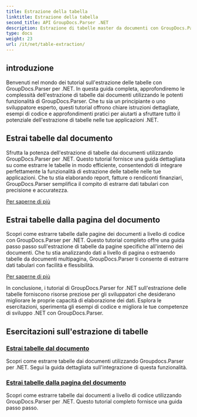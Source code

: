 ```yaml
---
title: Estrazione della tabella
linktitle: Estrazione della tabella
second_title: API GroupDocs.Parser .NET
description: Estrazione di tabelle master da documenti con GroupDocs.Parser per .NET. Impara a estrarre le tabelle a livello di codice per un'elaborazione efficiente dei dati.
type: docs
weight: 23
url: /it/net/table-extraction/
---
```

## introduzione

Benvenuti nel mondo dei tutorial sull'estrazione delle tabelle con GroupDocs.Parser per .NET. In questa guida completa, approfondiremo le complessità dell'estrazione di tabelle dai documenti utilizzando le potenti funzionalità di GroupDocs.Parser. Che tu sia un principiante o uno sviluppatore esperto, questi tutorial offrono chiare istruzioni dettagliate, esempi di codice e approfondimenti pratici per aiutarti a sfruttare tutto il potenziale dell'estrazione di tabelle nelle tue applicazioni .NET.

## Estrai tabelle dal documento
Sfrutta la potenza dell'estrazione di tabelle dai documenti utilizzando GroupDocs.Parser per .NET. Questo tutorial fornisce una guida dettagliata su come estrarre le tabelle in modo efficiente, consentendoti di integrare perfettamente la funzionalità di estrazione delle tabelle nelle tue applicazioni. Che tu stia elaborando report, fatture o rendiconti finanziari, GroupDocs.Parser semplifica il compito di estrarre dati tabulari con precisione e accuratezza.

[Per saperne di più](./extract-tables-from-document/)

## Estrai tabelle dalla pagina del documento
Scopri come estrarre tabelle dalle pagine dei documenti a livello di codice con GroupDocs.Parser per .NET. Questo tutorial completo offre una guida passo passo sull'estrazione di tabelle da pagine specifiche all'interno dei documenti. Che tu stia analizzando dati a livello di pagina o estraendo tabelle da documenti multipagina, GroupDocs.Parser ti consente di estrarre dati tabulari con facilità e flessibilità.

[Per saperne di più](./extract-tables-from-document-page/)

In conclusione, i tutorial di GroupDocs.Parser for .NET sull'estrazione delle tabelle forniscono risorse preziose per gli sviluppatori che desiderano migliorare le proprie capacità di elaborazione dei dati. Esplora le esercitazioni, sperimenta gli esempi di codice e migliora le tue competenze di sviluppo .NET con GroupDocs.Parser.
## Esercitazioni sull'estrazione di tabelle
### [Estrai tabelle dal documento](./extract-tables-from-document/)
Scopri come estrarre tabelle dai documenti utilizzando Groupdocs.Parser per .NET. Segui la guida dettagliata sull'integrazione di questa funzionalità.
### [Estrai tabelle dalla pagina del documento](./extract-tables-from-document-page/)
Scopri come estrarre tabelle dai documenti a livello di codice utilizzando GroupDocs.Parser per .NET. Questo tutorial completo fornisce una guida passo passo.